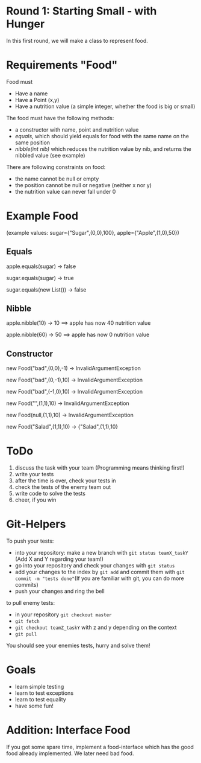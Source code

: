 # Round 1: Starting Small - with Hunger
In this first round, we will make a class to represent food. 

# Requirements "Food"
Food must 
- Have a name
- Have a Point (x,y)  
- Have a nutrition value (a simple integer, whether the food is big or small)

The food must have the following methods:
- a constructor with name, point and nutrition value
- *equals*, which should yield equals for food with the same name on the same position
- *nibble(int nib)* which reduces the nutrition value by nib, and returns the nibbled value (see example) 

There are following constraints on food:
- the name cannot be null or empty
- the position cannot be null or negative (neither x nor y)
- the nutrition value can never fall under 0

# Example Food 
(example values: sugar={"Sugar",(0,0),100}, apple={"Apple",(1,0),50})

## Equals 
apple.equals(sugar) -> false

sugar.equals(sugar) -> true

sugar.equals(new List<Int>()) -> false

## Nibble

apple.nibble(10) -> 10 ==> apple has now 40 nutrition value

apple.nibble(60) -> 50 ==> apple has now 0 nutrition value

## Constructor

new Food("bad",(0,0),-1) -> InvalidArgumentException

new Food("bad",(0,-1),10) -> InvalidArgumentException

new Food("bad",(-1,0),10) -> InvalidArgumentException

new Food("",(1,1),10) -> InvalidArgumentException

new Food(null,(1,1),10) -> InvalidArgumentException

new Food("Salad",(1,1),10) -> {"Salad",(1,1),10}

# ToDo

1. discuss the task with your team (Programming means thinking first!)
2. write your tests
3. after the time is over, check your tests in
4. check the tests of the enemy team out 
5. write code to solve the tests
6. cheer, if you win

# Git-Helpers
To push your tests: 

- into your repository: make a new branch with `git status teamX_taskY` (Add X and Y regarding your team!)
- go into your repository and check your changes with `git status`
- add your changes to the index by `git add` and commit them with `git commit -m "tests done"`(If you are familiar with git, you can do more commits)
- push your changes and ring the bell

to pull enemy tests:
- in your repository `git checkout master` 
- `git fetch`
- `git checkout teamZ_taskY` with z and y depending on the context
- `git pull`

You should see your enemies tests, hurry and solve them!

# Goals 

- learn simple testing
- learn to test exceptions 
- learn to test equality
- have some fun!

# Addition: Interface Food
If you got some spare time, implement a food-interface which has the good food already implemented. 
We later need bad food. 
